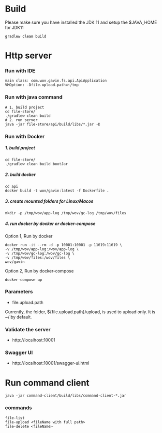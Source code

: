 # Build
Please make sure you have installed the JDK 11 and setup the $JAVA_HOME for JDK11
```
gradlew clean build
```
# Http server
### Run with IDE
```
main class: com.wov.gavin.fs.api.ApiApplication
VMOption: -Dfile.upload.path=~/tmp
```

### Run with java command
```
# 1. build project
cd file-store/
./gradlew clean build
# 2. run server 
java -jar file-store/api/build/libs/*.jar -D
```

### Run with Docker
##### 1. build project
```
cd file-store/
./gradlew clean build bootJar
```
##### 2. build docker
```
cd api
docker build -t wov/gavin:latest -f Dockerfile .
```
##### 3. create mounted folders for Linux/Macos 
```
mkdir -p /tmp/wov/app-log /tmp/wov/gc-log /tmp/wov/files
```
##### 4. run docker by docker or docker-compose
Option 1, Run by docker
```
docker run -it --rm -d -p 10001:10001 -p 11619:11619 \
-v /tmp/wov/app-log:/wov/app-log \
-v /tmp/wov/gc-log:/wov/gc-log \
-v /tmp/wov/files:/wov/files \
wov/gavin
```
Option 2, Run by docker-compose
```
docker-compose up
```
### Parameters
* file.upload.path

Currently, the folder, ${file.upload.path}/upload, is used to upload only. It is ~/ by default.

### Validate the server
* http://localhost:10001

### Swagger UI
* http://localhost:10001/swagger-ui.html

# Run command client
```
java -jar command-client/build/libs/command-client-*.jar
```
### commands
```
file-list
file-upload <fileName with full path>
file-delete <fileName>
```